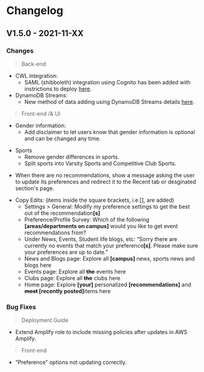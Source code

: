 # Changelog

## V1.5.0 - 2021-11-XX
### Changes
> Back-end
- CWL integration:
    - SAML (shibboleth) integration using Cognito has been added with instrictions to deploy [here](https://github.com/UBC-CIC/Student-Connect-App/blob/phase2/docs/AuthenticationArchitecture.md).
- DynamoDB Streams:
    - New method of data adding using DynamoDB Streams details [here](https://github.com/UBC-CIC/Student-Connect-App/blob/dynamodbstreams-aggregation/docs/StreamsAggregationWorkflow.md).
<p></p>

> Front-end /& UI

- Gender information: 
    - Add disclaimer to let users know that gender information is optional and can be changed any time. 
<p></p>

- Sports
    - Remove gender differences in sports.
    - Split sports into Varsity Sports and Competitive Club Sports.
<p></p>

- When there are no recommendations, show a message asking the user to update its preferences and redirect it to the Recent tab or desginated section's page.

<p></p>

- Copy Edits:
    (items inside the square brackets, i.e.[], are added)
    - Settings > General: Modify my preference settings to get the best out of the recommendation<b>[s]</b>
    - Preference/Profile Survey: Which of the following <b>[areas/departments on campus]</b> would you like to get event recommendations from?  
    - Under News, Events, Student life blogs, etc: “Sorry there are currently no events that match your preference<b>[s]</b>. Please make sure your preferences are up to date.” 
    - News and Blogs page: Explore all <b>[campus]</b> news, sports news and blogs here 
    - Events page: Explore all <b>~~the~~</b> events here 
    - Clubs page: Explore all <b>~~the~~</b> clubs here 
    - Home page: Explore <b>[your]</b> personalized <b>[recommendations]</b> and <b>~~most~~ [recently posted]</b>items here 
<p></p>

### Bug Fixes
> Deployment Guide
- Extend Amplify role to include missing policies after updates in AWS Amplify.
<p></p>

> Front-end
- “Preference” options not updating correctly.
<p></p>
